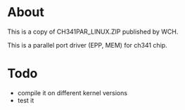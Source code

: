 About
=====

This is a copy of CH341PAR_LINUX.ZIP published by WCH.

This is a parallel port driver (EPP, MEM) for ch341 chip.

Todo
====

* compile it on different kernel versions
* test it
